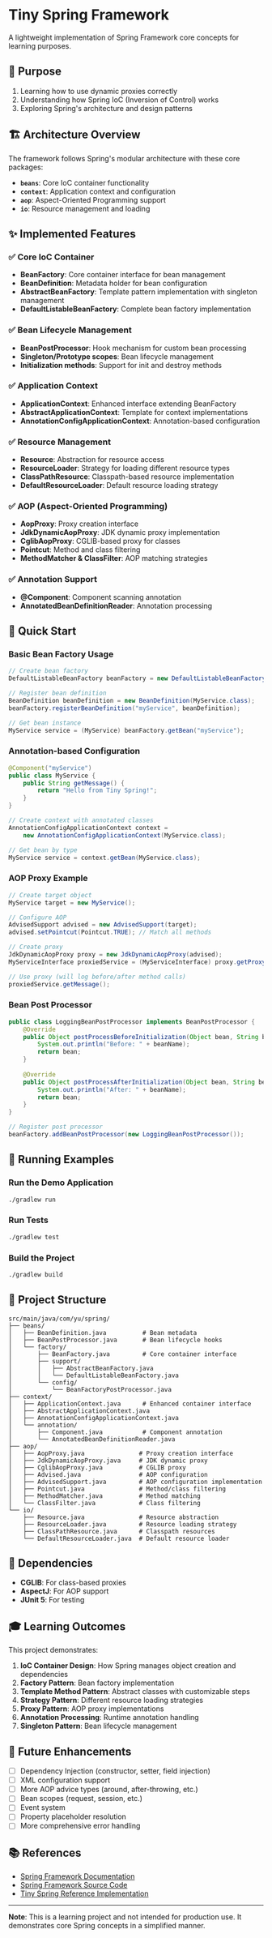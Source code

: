 # Tiny Spring Framework

A lightweight implementation of Spring Framework core concepts for learning purposes.

## 🎯 **Purpose**
1. Learning how to use dynamic proxies correctly
2. Understanding how Spring IoC (Inversion of Control) works
3. Exploring Spring's architecture and design patterns

## 🏗️ **Architecture Overview**

The framework follows Spring's modular architecture with these core packages:

- **`beans`**: Core IoC container functionality
- **`context`**: Application context and configuration
- **`aop`**: Aspect-Oriented Programming support
- **`io`**: Resource management and loading

## ✨ **Implemented Features**

### ✅ **Core IoC Container**
- **BeanFactory**: Core container interface for bean management
- **BeanDefinition**: Metadata holder for bean configuration
- **AbstractBeanFactory**: Template pattern implementation with singleton management
- **DefaultListableBeanFactory**: Complete bean factory implementation

### ✅ **Bean Lifecycle Management**
- **BeanPostProcessor**: Hook mechanism for custom bean processing
- **Singleton/Prototype scopes**: Bean lifecycle management
- **Initialization methods**: Support for init and destroy methods

### ✅ **Application Context**
- **ApplicationContext**: Enhanced interface extending BeanFactory
- **AbstractApplicationContext**: Template for context implementations
- **AnnotationConfigApplicationContext**: Annotation-based configuration

### ✅ **Resource Management**
- **Resource**: Abstraction for resource access
- **ResourceLoader**: Strategy for loading different resource types
- **ClassPathResource**: Classpath-based resource implementation
- **DefaultResourceLoader**: Default resource loading strategy

### ✅ **AOP (Aspect-Oriented Programming)**
- **AopProxy**: Proxy creation interface
- **JdkDynamicAopProxy**: JDK dynamic proxy implementation
- **CglibAopProxy**: CGLIB-based proxy for classes
- **Pointcut**: Method and class filtering
- **MethodMatcher & ClassFilter**: AOP matching strategies

### ✅ **Annotation Support**
- **@Component**: Component scanning annotation
- **AnnotatedBeanDefinitionReader**: Annotation processing

## 🚀 **Quick Start**

### Basic Bean Factory Usage

```java
// Create bean factory
DefaultListableBeanFactory beanFactory = new DefaultListableBeanFactory();

// Register bean definition
BeanDefinition beanDefinition = new BeanDefinition(MyService.class);
beanFactory.registerBeanDefinition("myService", beanDefinition);

// Get bean instance
MyService service = (MyService) beanFactory.getBean("myService");
```

### Annotation-based Configuration

```java
@Component("myService")
public class MyService {
    public String getMessage() {
        return "Hello from Tiny Spring!";
    }
}

// Create context with annotated classes
AnnotationConfigApplicationContext context = 
    new AnnotationConfigApplicationContext(MyService.class);

// Get bean by type
MyService service = context.getBean(MyService.class);
```

### AOP Proxy Example

```java
// Create target object
MyService target = new MyService();

// Configure AOP
AdvisedSupport advised = new AdvisedSupport(target);
advised.setPointcut(Pointcut.TRUE); // Match all methods

// Create proxy
JdkDynamicAopProxy proxy = new JdkDynamicAopProxy(advised);
MyServiceInterface proxiedService = (MyServiceInterface) proxy.getProxy();

// Use proxy (will log before/after method calls)
proxiedService.getMessage();
```

### Bean Post Processor

```java
public class LoggingBeanPostProcessor implements BeanPostProcessor {
    @Override
    public Object postProcessBeforeInitialization(Object bean, String beanName) {
        System.out.println("Before: " + beanName);
        return bean;
    }
    
    @Override
    public Object postProcessAfterInitialization(Object bean, String beanName) {
        System.out.println("After: " + beanName);
        return bean;
    }
}

// Register post processor
beanFactory.addBeanPostProcessor(new LoggingBeanPostProcessor());
```

## 🧪 **Running Examples**

### Run the Demo Application

```bash
./gradlew run
```

### Run Tests

```bash
./gradlew test
```

### Build the Project

```bash
./gradlew build
```

## 📁 **Project Structure**

```
src/main/java/com/yu/spring/
├── beans/
│   ├── BeanDefinition.java          # Bean metadata
│   ├── BeanPostProcessor.java       # Bean lifecycle hooks
│   └── factory/
│       ├── BeanFactory.java         # Core container interface
│       ├── support/
│       │   ├── AbstractBeanFactory.java
│       │   └── DefaultListableBeanFactory.java
│       └── config/
│           └── BeanFactoryPostProcessor.java
├── context/
│   ├── ApplicationContext.java      # Enhanced container interface
│   ├── AbstractApplicationContext.java
│   ├── AnnotationConfigApplicationContext.java
│   └── annotation/
│       ├── Component.java           # Component annotation
│       └── AnnotatedBeanDefinitionReader.java
├── aop/
│   ├── AopProxy.java               # Proxy creation interface
│   ├── JdkDynamicAopProxy.java     # JDK dynamic proxy
│   ├── CglibAopProxy.java          # CGLIB proxy
│   ├── Advised.java                # AOP configuration
│   ├── AdvisedSupport.java         # AOP configuration implementation
│   ├── Pointcut.java               # Method/class filtering
│   ├── MethodMatcher.java          # Method matching
│   └── ClassFilter.java            # Class filtering
└── io/
    ├── Resource.java               # Resource abstraction
    ├── ResourceLoader.java         # Resource loading strategy
    ├── ClassPathResource.java      # Classpath resources
    └── DefaultResourceLoader.java  # Default resource loader
```

## 🔧 **Dependencies**

- **CGLIB**: For class-based proxies
- **AspectJ**: For AOP support
- **JUnit 5**: For testing

## 🎓 **Learning Outcomes**

This project demonstrates:

1. **IoC Container Design**: How Spring manages object creation and dependencies
2. **Factory Pattern**: Bean factory implementation
3. **Template Method Pattern**: Abstract classes with customizable steps
4. **Strategy Pattern**: Different resource loading strategies
5. **Proxy Pattern**: AOP proxy implementations
6. **Annotation Processing**: Runtime annotation handling
7. **Singleton Pattern**: Bean lifecycle management

## 🔮 **Future Enhancements**

- [ ] Dependency Injection (constructor, setter, field injection)
- [ ] XML configuration support
- [ ] More AOP advice types (around, after-throwing, etc.)
- [ ] Bean scopes (request, session, etc.)
- [ ] Event system
- [ ] Property placeholder resolution
- [ ] More comprehensive error handling

## 📚 **References**

- [Spring Framework Documentation](https://docs.spring.io/spring-framework/docs/current/reference/html/core.html)
- [Spring Framework Source Code](https://github.com/spring-projects/spring-framework)
- [Tiny Spring Reference Implementation](https://github.com/code4craft/tiny-spring)

---

**Note**: This is a learning project and not intended for production use. It demonstrates core Spring concepts in a simplified manner.

